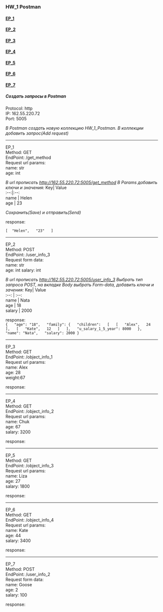### HW_1 Postman
#### [EP_1](#EP_1)
#### [EP_2](#EP_2)
#### [EP_3](#EP_3)
#### [EP_4](#EP_4)
#### [EP_5](#EP_5)
#### [EP_6](#EP_6)
#### [EP_7](#EP_7)


##### Создать запросы в Postman

Protocol: http  
IP: 162.55.220.72  
Port: 5005

*В Postman создать новую коллекцию HW_1_Postman. В коллекции добавить запрос(Add request)*

---
<a name="EP_1">EP_1</a>   
Method: GET  
EndPoint: /get_method  
Request url params:  
name: str   
age: int   

*В url прописать http://162.55.220.72:5005/get_method
В Params добавить ключи и значения:*
Key| Value  
:--:|:--:  
name | Helen  
age | 23  

*Сохранить(Save) и отправить(Send)*

response:  

`[ 
  "Helen",  
  "23"  
]`

---
<a name="EP_2">EP_2</a>  
Method: POST  
EndPoint: /user_info_3  
Request form data:  
name: str  
age: int 
salary: int

*В url прописать http://162.55.220.72:5005/user_info_3 Выбрать тип запроса POST, на вкладке Body выбрать Form-data, добавить ключи и зачения:*
Key| Value  
:--: | :--:  
name | Nata  
age | 18  
salary | 2000


response:  
`{  
  "age": "18",  
    "family": {  
      "children":   [  
            [  
              "Alex",  
                24  
                  ],  
            [  
               "Kate",  
                12  
                  ]  
                    ],  
                    "u_salary_1_5_year": 8000  
                },  
    "name": "Nata",  
    "salary": 2000
}`

---
<a name="#EP_3">EP_3</a>  
Method: GET  
EndPoint: /object_info_1  
Request url params:  
name: Alex  
age: 28   
weight:67  

response:  

---
<a name="EP_4">EP_4</a>  
Method: GET  
EndPoint: /object_info_2  
Request url params:  
name: Chuk  
age: 67   
salary: 3200  

response: 

---
<a name="EP_5">EP_5</a>  
Method: GET  
EndPoint: /object_info_3  
Request url params:  
name: Liza  
age: 27   
salary: 1800  

response: 

---
<a name="EP_6">EP_6</a>  
Method: GET  
EndPoint: /object_info_4  
Request url params:  
name: Kate  
age: 44   
salary: 3400  

response: 

---
<a name="EP_7">EP_7</a>  
Method: POST  
EndPoint: /user_info_2  
Request form data:  
name: Goose  
age: 2   
salary: 100  

response: 
